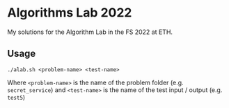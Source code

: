 # Algorithms Lab 2022
My solutions for the Algorithm Lab in the FS 2022 at ETH.

## Usage
```
./alab.sh <problem-name> <test-name>
```
Where `<problem-name>` is the name of the problem folder (e.g. `secret_service`) and `<test-name>` is the name of the test input / output (e.g. `test5`)